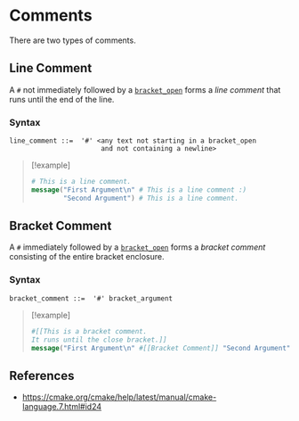 # Comments

There are two types of comments.

## Line Comment

A `#` not immediately followed by a [`bracket_open`](https://cmake.org/cmake/help/latest/manual/cmake-language.7.html#grammar-token-bracket_open) forms a _line comment_ that runs until the end of the line.

### Syntax

```
line_comment ::=  '#' <any text not starting in a bracket_open
                       and not containing a newline>
```

> [!example]
> 
> ```cmake
> # This is a line comment.
> message("First Argument\n" # This is a line comment :)
>         "Second Argument") # This is a line comment.
> ```
  
## Bracket Comment

A `#` immediately followed by a [`bracket_open`](https://cmake.org/cmake/help/latest/manual/cmake-language.7.html#grammar-token-bracket_open) forms a _bracket comment_ consisting of the entire bracket enclosure.

### Syntax

```
bracket_comment ::=  '#' bracket_argument
```

> [!example]
> 
> ```cmake
> #[[This is a bracket comment.
> It runs until the close bracket.]]
> message("First Argument\n" #[[Bracket Comment]] "Second Argument")
> ```

## References

- https://cmake.org/cmake/help/latest/manual/cmake-language.7.html#id24